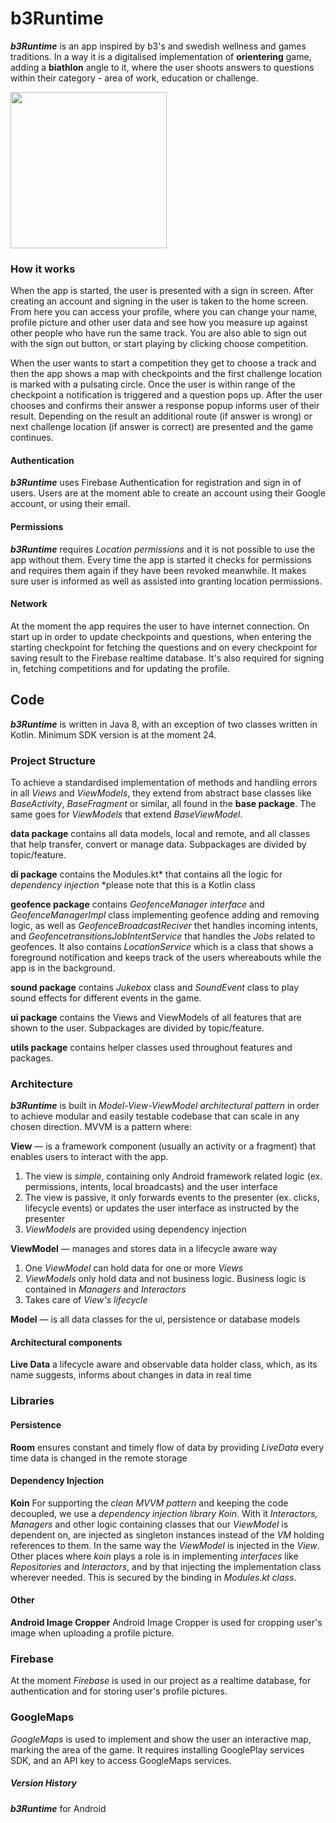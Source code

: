 # b3Runtime

***b3Runtime*** is an app inspired by b3's and swedish wellness and games traditions. In a way it is a digitalised 
implementation of **orientering** game, adding a **biathlon** angle to it, where the user shoots answers to questions 
within their category - area of work, education or challenge.

<img src="https://firebasestorage.googleapis.com/v0/b/b3runtimedev-cc9d4.appspot.com/o/runtime_files%2FreadyToStart.png?alt=media&token=e1ced99c-bed1-4e31-b89f-e0d285b99c62" width="250">

### How it works
When the app is started, the user is presented with a sign in screen. After creating an account and signing in
the user is taken to the home screen. From here you can access your profile, where you can change your name,
profile picture and other user data and see how you measure up against other people who have run the same track. 
You are also able to sign out with the sign out button, or start playing by clicking choose competition.

When the user wants to start a competition they get to choose a track and then the app
shows a map with checkpoints and the first challenge location is marked with a pulsating circle.
Once the user is within range of the checkpoint a notification is triggered and a question pops up.
After the user chooses and confirms their answer a response
popup informs user of their result. Depending on the result an additional route (if answer is wrong) or next challenge 
location (if answer is correct) are presented and the game continues.

#### Authentication
***b3Runtime*** uses Firebase Authentication for registration and sign in of users. Users are at the moment able to create an account
using their Google account, or using their email.

#### Permissions
***b3Runtime*** requires *Location permissions* and it is not possible to use the app without them. 
Every time the app is started it checks for permissions and requires them again if they have been revoked 
meanwhile. It makes sure user is informed as well as assisted into granting location permissions.

#### Network
At the moment the app requires the user to have internet connection. On start up in order to
update checkpoints and questions, when entering the starting checkpoint for fetching the questions and
on every checkpoint for saving result to the Firebase realtime database. It's also required for signing in,
fetching competitions and for updating the profile.

## Code
***b3Runtime*** is written in Java 8, with an exception of two classes written in Kotlin.
Minimum SDK version is at the moment 24.

### Project Structure
To achieve a standardised implementation of methods and handling errors in all *Views* and *ViewModels*,
they extend from abstract base classes like *BaseActivity*, *BaseFragment* or similar, all found in 
the **base package**. The same goes for *ViewModels* that extend *BaseViewModel*.

**data package** contains all data models, local and remote, and all classes that help transfer, convert or manage data. 
Subpackages are divided by topic/feature. 

**di package** contains the Modules.kt* that contains all the logic for *dependency injection*
*please note that this is a Kotlin class

**geofence package** contains *GeofenceManager interface* and *GeofenceManagerImpl* class implementing geofence adding
 and removing logic, as well as *GeofenceBroadcastReciver* thet handles incoming intents, and *GeofencetransitionsJobIntentService*
 that handles the *Jobs* related to geofences. It also contains *LocationService* which is a class that shows a foreground notification
 and keeps track of the users whereabouts while the app is in the background.

**sound package** contains *Jukebox* class and *SoundEvent* class to play sound effects for different events in the game.

**ui package** contains the Views and ViewModels of all features that are shown to the user. Subpackages 
are divided by topic/feature.

**utils package** contains helper classes used throughout features and packages.

### Architecture
***b3Runtime*** is built in *Model-View-ViewModel architectural pattern* in order to achieve modular and easily testable 
codebase that can scale in any chosen direction. MVVM is a pattern where:

**View** —  is a framework component (usually an activity or a fragment) that enables users to interact with the app.
1. The view is *simple*, containing only Android framework related logic (ex. permissions, intents, local broadcasts) 
and the user interface
2. The view is passive, it only forwards events to the presenter (ex. clicks, lifecycle events) or updates the user 
interface as instructed by the presenter
3. *ViewModels*  are provided using dependency injection
 
**ViewModel** — manages and stores data in a lifecycle aware way
1. One *ViewModel* can hold data for one or more *Views*
2. *ViewModels* only hold data and not business logic. Business logic is contained in *Managers* and *Interactors*
3. Takes care of *View's lifecycle*

**Model** — is all data classes for the ui, persistence or database models

#### Architectural components
**Live Data** a lifecycle aware and observable data holder class, which, as its name suggests, informs about 
changes in data in real time

### Libraries
#### Persistence
**Room** ensures constant and timely flow of data by providing *LiveData* every time data is changed in the remote storage

#### Dependency Injection
**Koin** For supporting the *clean MVVM pattern* and keeping the code decoupled, we use a *dependency injection library Koin*.
With it *Interactors, Managers* and other logic containing classes that our *ViewModel* is dependent on, are injected
as singleton instances instead of the *VM* holding references to them. In the same way the *ViewModel* is injected in the *View*.
Other places where *koin* plays a role is in implementing *interfaces* like *Repositories* and *Interactors*,
and by that injecting the implementation class wherever needed. This is secured by the binding in *Modules.kt class*.

#### Other
**Android Image Cropper**
Android Image Cropper is used for cropping user's image when uploading a profile picture.

### Firebase
At the moment *Firebase* is used in our project as a realtime database, for authentication and for storing user's profile pictures.

### GoogleMaps
*GoogleMaps* is used to implement and show the user an interactive map, marking the area of the game. It requires 
installing GooglePlay services SDK, and an API key to access GoogleMaps services.

##### Version History
***b3Runtime*** for Android
